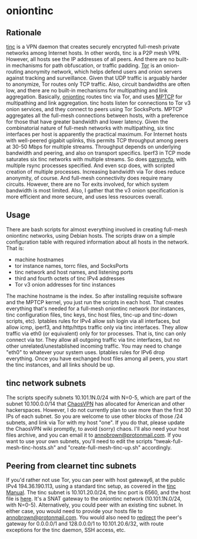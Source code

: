 # oniontinc
## Rationale
[tinc](https://www.tinc-vpn.org/) is a VPN daemon that creates securely encrypted full-mesh private networks among Internet hosts. In other words, tinc is a P2P mesh VPN. However, all hosts see the IP addresses of all peers. And there are no built-in mechanisms for path obfuscation, or traffic padding.
[Tor](https://www.torproject.org/) is an onion-routing anonymity network, which helps defend users and onion servers against tracking and surveillance. Given that UDP traffic is arguably harder to anonymize, Tor routes only TCP traffic. Also, circuit bandwidths are often low, and there are no built-in mechanisms for multipathing and link aggregation.
Basically, [oniontinc](http://mtnj6jcrlimpqh5q76e7xdxfdoadtd67asyojknhvpic5dmluokdbiad.onion) routes tinc via Tor, and uses [MPTCP](http://multipath-tcp.org/pmwiki.php/Main/HomePage) for multipathing and link aggregation. tinc hosts listen for connections to Tor v3 onion services, and they connect to peers using Tor SocksPorts. MPTCP aggregates all the full-mesh connections between hosts, with a preference for those that have greater bandwidth and lower latency. Given the combinatorial nature of full-mesh networks with multipathing, six tinc interfaces per host is apparently the practical maximum. 
For Internet hosts with well-peered gigabit uplinks, this permits TCP throughput among peers at 30-50 Mbps for multiple streams. Throughput depends on underlying bandwidth and peering, and also on transport specifics. Iperf3 in TCP mode saturates six tinc networks with multiple streams. So does [parsyncfp](http://moo.nac.uci.edu/~hjm/parsync/), with multiple rsync processes specified. And even scp does, with scripted creation of multiple processes.
Increasing bandwidth via Tor does reduce anonymity, of course. And full-mesh connectivity does require many circuits. However, there are no Tor exits involved, for which system bandwidth is most limited. Also, I gather that the v3 onion specification is more efficient and more secure, and uses less resources overall.
## Usage
There are bash scripts for almost everything involved in creating full-mesh oniontinc networks, using Debian hosts. The scripts draw on a simple configuration table with required information about all hosts in the network. That is: 

* machine hostnames
* tor instance names, torrc files, and SocksPorts
* tinc network and host names, and listening ports
* third and fourth octets of tinc IPv4 addresses
* Tor v3 onion addresses for tinc instances

The machine hostname is the index. So after installing requisite software and the MPTCP kernel, you just run the scripts in each host. That creates everything that's needed for a full-mesh oniontinc network (tor instances, tinc configuration files, tinc keys, tinc host files, tinc-up and tinc-down scripts, etc). Iptables rules for IPv4 allow ssh login via all interfaces, but allow icmp, iperf3, and http/https traffic only via tinc interfaces. They allow traffic via eth0 (or equivalent) only for tor processes. That is, tinc can only connect via tor. They allow all outgoing traffic via tinc interfaces, but no other unrelated/unestablished incoming traffic. You may need to change "eth0" to whatever your system uses. Iptables rules for IPv6 drop everything.
Once you have exchanged host files among all peers, you start the tinc instances, and all links should be up.
## tinc network subnets
The scripts specify subnets 10.101.1N.0/24 with N=0-5, which are part of the subnet 10.100.0.0/14 that [ChaosVPN](https://wiki.hamburg.ccc.de/ChaosVPN:IPRanges) has allocated for American and other hackerspaces. However, I do not currently plan to use more than the first 30 IPs of each subnet. So you are welcome to use other blocks of those /24 subnets, and link via Tor with my host "one". If you do that, please update the ChaosVPN wiki promptly, to avoid (sorry) chaos. I'll also need your host files archive, and you can email it to <annobrown@protonmail.com>. If you want to use your own subnets, you'll need to edit the scripts "tweak-full-mesh-tinc-hosts.sh" and "create-full-mesh-tinc-up.sh" accordingly. 
## Peering from clearnet tinc subnets
If you'd rather not use Tor, you can peer with host gateway6, at the public IPv4 194.36.190.113, using a standard tinc setup, as covered in the [tinc Manual](https://www.tinc-vpn.org/documentation/). The tinc subnet is 10.101.20.0/24, the tinc port is 6560, and the host file is [here](./gateway6-host.txt). It's a SNAT gateway to the oniontinc network (10.101.1N.0/24, with N=0-5). Alternatively, you could peer with an existing tinc subnet. In either case, you would need to provide your hosts file to <annobrown@protonmail.com>. You would also need to [redirect](https://www.tinc-vpn.org/examples/redirect-gateway/) the peer's gateway for 0.0.0.0/1 and 128.0.0.0/1 to 10.101.20.6/32, with route exceptions for the tinc daemon, SSH access, etc.
